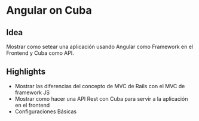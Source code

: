 # Angular on Cuba
## Idea
Mostrar como setear una aplicación usando Angular como Framework en el Frontend y Cuba como API.

## Highlights
- Mostrar las diferencias del concepto de MVC de Rails con el MVC de framework JS
- Mostrar como hacer una API Rest con Cuba para servir a la aplicación en el frontend
- Configuraciones Básicas
